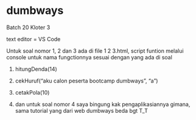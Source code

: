 # dumbways
Batch 20 Kloter 3

text editor = VS Code

Untuk soal nomor 1, 2 dan 3 ada di file 1 2 3.html, script funtion melalui console
untuk nama fungctionnya sesuai dengan yang ada di soal
1. hitungDenda(14)
2. cekHuruf(“aku calon peserta bootcamp dumbways”, “a”)
3. cetakPola(10)

4. dan untuk soal nomor 4 saya bingung kak pengaplikasiannya gimana, sama tutorial yang dari web dumbways beda bgt T_T 

